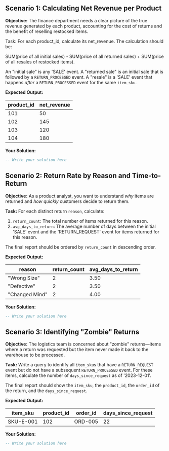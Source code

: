 ## Scenario 1: Calculating Net Revenue per Product

**Objective:** The finance department needs a clear picture of the true revenue generated by each product, accounting for the cost of returns and the benefit of reselling restocked items.

Task: For each product_id, calculate its net_revenue. The calculation should be:

SUM(price of all initial sales) - SUM(price of all returned sales) + SUM(price of all resales of restocked items).

An "initial sale" is any 'SALE' event. A "returned sale" is an initial sale that is followed by a `RETURN_PROCESSED` event. A "resale" is a 'SALE' event that happens *after* a `RETURN_PROCESSED` event for the same `item_sku`.

**Expected Output:**

| product_id | net_revenue |
| ---------- | ----------- |
| 101        | 50          |
| 102        | 145         |
| 103        | 120         |
| 104        | 180         |

**Your Solution:**

```sql
-- Write your solution here
```

## Scenario 2: Return Rate by Reason and Time-to-Return

**Objective:** As a product analyst, you want to understand *why* items are returned and *how quickly* customers decide to return them.

**Task:** For each distinct return `reason`, calculate:

1. `return_count`: The total number of items returned for this reason.
2. `avg_days_to_return`: The average number of days between the initial 'SALE' event and the 'RETURN_REQUEST' event for items returned for this reason.

The final report should be ordered by `return_count` in descending order.

**Expected Output:**

| reason         | return_count | avg_days_to_return |
| -------------- | ------------ | ------------------ |
| "Wrong Size"   | 2            | 3.50               |
| "Defective"    | 2            | 3.50               |
| "Changed Mind" | 2            | 4.00               |

**Your Solution:**

```sql
-- Write your solution here
```

## Scenario 3: Identifying "Zombie" Returns

**Objective:** The logistics team is concerned about "zombie" returns—items where a return was requested but the item never made it back to the warehouse to be processed.

**Task:** Write a query to identify all `item_sku`s that have a `RETURN_REQUEST` event but do not have a subsequent `RETURN_PROCESSED` event. For these items, calculate the number of `days_since_request` as of '2023-12-01'.

The final report should show the `item_sku`, the `product_id`, the `order_id` of the return, and the `days_since_request`.

**Expected Output:**

| item_sku  | product_id | order_id | days_since_request |
| --------- | ---------- | -------- | ------------------ |
| SKU-E-001 | 102        | ORD-005  | 22                 |

**Your Solution:**

```sql
-- Write your solution here
```
